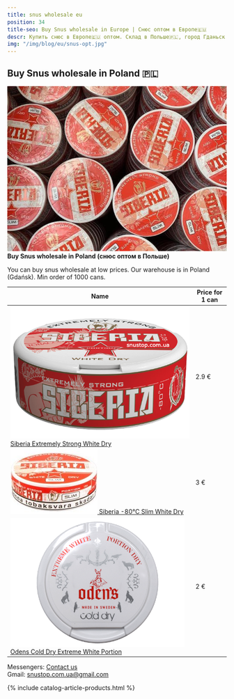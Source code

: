 ```yaml
---
title: snus wholesale eu
position: 34
title-seo: Buy Snus wholesale in Europe | Снюс оптом в Европе🇪🇺
descr: Купить снюс в Европе🇪🇺 оптом. Склад в Польше🇵🇱, город Гданьск Gdańsk. Buy Snus wholesale in Poland🇵🇱.
img: "/img/blog/eu/snus-opt.jpg"
---
```


<section class="mb-4">
	<h1>Buy Snus wholesale in Poland 🇵🇱</h1>
	<div class="row">
		<div class="col-md-7">
			<img class="img-fluid" src="/img/blog/eu/snus-opt.jpg" alt="Buy Snus wholesale in Europe">
		</div>
		<div class="col-md-5">
			<strong>Buy Snus wholesale in Poland (снюс оптом в Польше)</strong>
			<p>You can buy snus wholesale at low prices. Our warehouse is in Poland (Gdańsk). Min order of 1000 cans.</p>
			<table class="table table-sm table-bordered opt-table"> 
				<thead> <tr> <th>Name</th> <th>Price for 1 can</th></tr> </thead> 
				<tbody> 
					<tr> 
						<td>
							<a href="/siberia-white"><img src="img/products/siberia-white-dry.png" alt="Siberia Extremely Strong White Dry Buy Snus wholesale in Poland"> Siberia Extremely Strong White Dry</a>
						</td> 
						<td>2.9 €</td>
					</tr>
					<tr> 
						<td>
							<a href="/siberia-white-dry-slim"><img src="img/products/siberia-white-dry-slim.jpg" alt="Siberia -80°C Slim White Dry Buy Snus wholesale in Europe"> Siberia -80°C Slim White Dry</a>
						</td> 
						<td>3 €</td>
					</tr>
					<tr> 
						<td>
							<a href="/odens-cold-dry"><img src="img/products/odens-cold-dry.png" alt="odens cold dry Buy Snus wholesale in Europe"> Odens Cold Dry Extreme White Portion</a>
						</td> 
						<td>2 €</td>
					</tr>
				</tbody> 
			</table>
			<p>Messengers: <a href="#contactModal" data-toggle="modal" data-target="#contactModal">Contact us</a><br>Gmail: <a href="mailto:snustop.com.ua@gmail.com" target="_blank" title="Написать на почту"> snustop.com.ua@gmail.com </a></p>
		</div>
	</div>
</section>

{% include catalog-article-products.html %}

